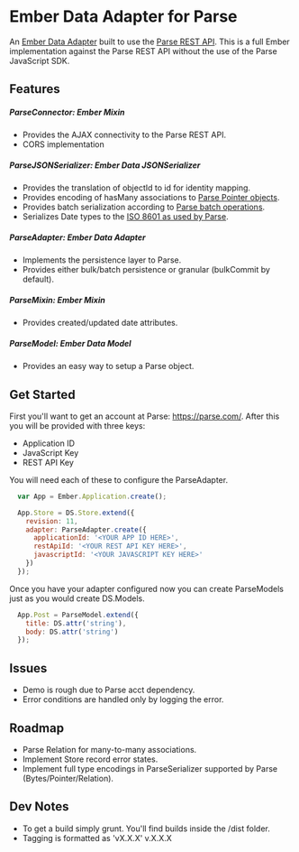 Ember Data Adapter for Parse
===================

An [Ember Data Adapter](https://github.com/emberjs/data) built to use the [Parse REST API](https://parse.com/docs/rest). This is a full Ember implementation against the Parse REST API without the use of the Parse JavaScript SDK.

Features
--------

##### ParseConnector: Ember Mixin
  * Provides the AJAX connectivity to the Parse REST API.
  * CORS implementation

##### ParseJSONSerializer: Ember Data JSONSerializer
  * Provides the translation of objectId to id for identity mapping.
  * Provides encoding of hasMany associations to [Parse Pointer objects](https://parse.com/docs/rest#objects-types).
  * Provides batch serialization according to [Parse batch operations](https://parse.com/docs/rest#objects-batch).
  * Serializes Date types to the [ISO 8601 as used by Parse](https://parse.com/docs/rest#objects-types).

##### ParseAdapter: Ember Data Adapter
  * Implements the persistence layer to Parse.
  * Provides either bulk/batch persistence or granular (bulkCommit by default).

##### ParseMixin: Ember Mixin
  * Provides created/updated date attributes.

##### ParseModel: Ember Data Model
  * Provides an easy way to setup a Parse object.

Get Started
-----------

First you'll want to get an account at Parse: https://parse.com/. After this you will be provided with three keys:

* Application ID
* JavaScript Key
* REST API Key

You will need each of these to configure the ParseAdapter.

```javascript
  var App = Ember.Application.create();

  App.Store = DS.Store.extend({
    revision: 11,
    adapter: ParseAdapter.create({
      applicationId: '<YOUR APP ID HERE>',
      restApiId: '<YOUR REST API KEY HERE>',
      javascriptId: '<YOUR JAVASCRIPT KEY HERE>'
    })
  });
```

Once you have your adapter configured now you can create ParseModels just as you would create DS.Models.

```javascript
  App.Post = ParseModel.extend({
    title: DS.attr('string'),
    body: DS.attr('string')
  });
```

Issues
------

* Demo is rough due to Parse acct dependency.
* Error conditions are handled only by logging the error.

Roadmap
-------

* Parse Relation for many-to-many associations.
* Implement Store record error states.
* Implement full type encodings in ParseSerializer supported by Parse (Bytes/Pointer/Relation).

Dev Notes
---------
* To get a build simply grunt. You'll find builds inside the /dist folder.
* Tagging is formatted as 'vX.X.X' v.X.X.X